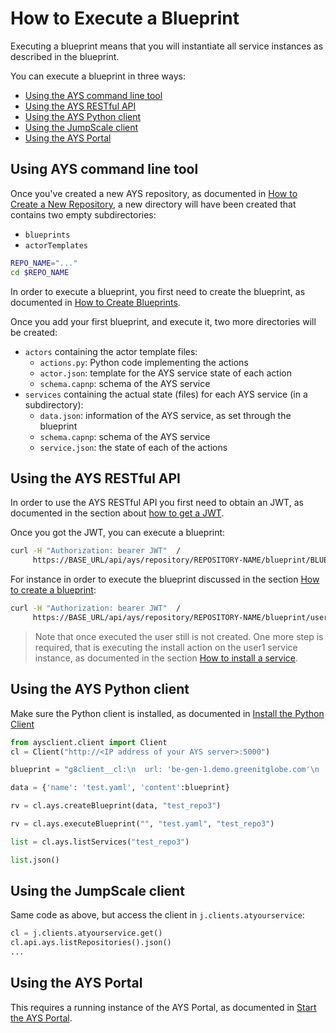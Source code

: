 # How to Execute a Blueprint

Executing a blueprint means that you will instantiate all service instances as described in the blueprint.

You can execute a blueprint in three ways:

- [Using the AYS command line tool](#cli)
- [Using the AYS RESTful API](#rest)
- [Using the AYS Python client](#python)
- [Using the JumpScale client](#using-the-jumpScale-client)
- [Using the AYS Portal](#portal)

<a id="cli"></a>
## Using AYS command line tool

Once you've created a new AYS repository, as documented in [How to Create a New Repository](../Create_repository/README.md), a new directory will have been created that contains two empty subdirectories:
- `blueprints`
- `actorTemplates`

```bash
REPO_NAME="..."
cd $REPO_NAME
```

In order to execute a blueprint, you first need to create the blueprint, as documented in [How to Create Blueprints](../Create_blueprint/README.md).

Once you add your first blueprint, and execute it, two more directories will be created:

- `actors` containing the actor template files:
  - `actions.py`: Python code implementing the actions
  - `actor.json`: template for the AYS service state of each action
  - `schema.capnp`: schema of the AYS service
- `services` containing the actual state (files) for each AYS service (in a subdirectory):
  - `data.json`: information of the AYS service, as set through the blueprint
  - `schema.capnp`: schema of the AYS service
  - `service.json`: the state of each of the actions


<a id="rest"></a>
## Using the AYS RESTful API

In order to use the AYS RESTful API you first need to obtain an JWT, as documented in the section about [how to get a JWT](../Get_JWT/README.md).

Once you got the JWT, you can execute a blueprint:

```bash
curl -H "Authorization: bearer JWT"  /  
     https://BASE_URL/api/ays/repository/REPOSITORY-NAME/blueprint/BLUEPRINT-NAME
```

For instance in order to execute the blueprint discussed in the section [How to create a blueprint](../Create_blueprint/README.md):

```bash
curl -H "Authorization: bearer JWT"  /  
     https://BASE_URL/api/ays/repository/REPOSITORY-NAME/blueprint/user1.yaml
```

> Note that once executed the user still is not created. One more step is required, that is executing the install action on the user1 service instance, as documented in the section [How to install a service](Install_service/Install_service.md).


<a id="python"></a>
## Using the AYS Python client

Make sure the Python client is installed, as documented in [Install the Python Client](../../gettingstarted/python.md)

```python
from aysclient.client import Client
cl = Client("http://<IP address of your AYS server>:5000")

blueprint = "g8client__cl:\n  url: 'be-gen-1.demo.greenitglobe.com'\n  login: 'api_user'\n  password: '***'\n  account: 'Account of Yves'\nvdc__test_vdc1:\n  g8client: 'cl'\n  location: 'be-gen-1'\nactions:\n  - action: install"

data = {'name': 'test.yaml', 'content':blueprint}

rv = cl.ays.createBlueprint(data, "test_repo3")

rv = cl.ays.executeBlueprint("", "test.yaml", "test_repo3")

list = cl.ays.listServices("test_repo3")

list.json()

```

## Using the JumpScale client

Same code as above, but access the client in `j.clients.atyourservice`:
```python
cl = j.clients.atyourservice.get()
cl.api.ays.listRepositories().json()
...
```

<a id="portal"></a>
## Using the AYS Portal

This requires a running instance of the AYS Portal, as documented in [Start the AYS Portal](../../gettingstarted/portal.md).
